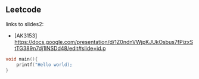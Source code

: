 ## Leetcode
links to slides2:
* [AK3153]  https://docs.google.com/presentation/d/1Z0ndnVWjpKJUkOsbus7fPizxStTG389n7dj1lNSDd48/edit#slide=id.p

```c
void main(){
    printf("Hello world);
}
```
